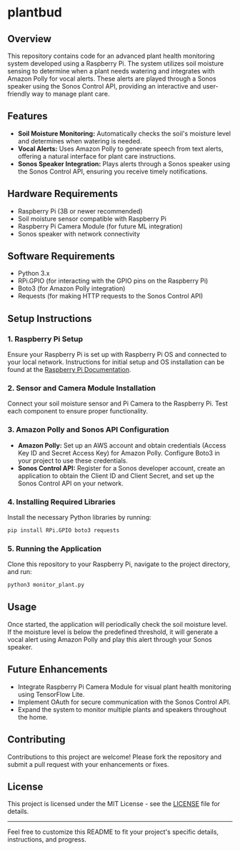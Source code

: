 # plantbud

## Overview
This repository contains code for an advanced plant health monitoring system developed using a Raspberry Pi. The system utilizes soil moisture sensing to determine when a plant needs watering and integrates with Amazon Polly for vocal alerts. These alerts are played through a Sonos speaker using the Sonos Control API, providing an interactive and user-friendly way to manage plant care.

## Features
- **Soil Moisture Monitoring:** Automatically checks the soil's moisture level and determines when watering is needed.
- **Vocal Alerts:** Uses Amazon Polly to generate speech from text alerts, offering a natural interface for plant care instructions.
- **Sonos Speaker Integration:** Plays alerts through a Sonos speaker using the Sonos Control API, ensuring you receive timely notifications.

## Hardware Requirements
- Raspberry Pi (3B or newer recommended)
- Soil moisture sensor compatible with Raspberry Pi
- Raspberry Pi Camera Module (for future ML integration)
- Sonos speaker with network connectivity

## Software Requirements
- Python 3.x
- RPi.GPIO (for interacting with the GPIO pins on the Raspberry Pi)
- Boto3 (for Amazon Polly integration)
- Requests (for making HTTP requests to the Sonos Control API)

## Setup Instructions

### 1. Raspberry Pi Setup
Ensure your Raspberry Pi is set up with Raspberry Pi OS and connected to your local network. Instructions for initial setup and OS installation can be found at the [Raspberry Pi Documentation](https://www.raspberrypi.org/documentation/).

### 2. Sensor and Camera Module Installation
Connect your soil moisture sensor and Pi Camera to the Raspberry Pi. Test each component to ensure proper functionality.

### 3. Amazon Polly and Sonos API Configuration
- **Amazon Polly:** Set up an AWS account and obtain credentials (Access Key ID and Secret Access Key) for Amazon Polly. Configure Boto3 in your project to use these credentials.
- **Sonos Control API:** Register for a Sonos developer account, create an application to obtain the Client ID and Client Secret, and set up the Sonos Control API on your network.

### 4. Installing Required Libraries
Install the necessary Python libraries by running:
```bash
pip install RPi.GPIO boto3 requests
```

### 5. Running the Application
Clone this repository to your Raspberry Pi, navigate to the project directory, and run:
```bash
python3 monitor_plant.py
```

## Usage
Once started, the application will periodically check the soil moisture level. If the moisture level is below the predefined threshold, it will generate a vocal alert using Amazon Polly and play this alert through your Sonos speaker.

## Future Enhancements
- Integrate Raspberry Pi Camera Module for visual plant health monitoring using TensorFlow Lite.
- Implement OAuth for secure communication with the Sonos Control API.
- Expand the system to monitor multiple plants and speakers throughout the home.

## Contributing
Contributions to this project are welcome! Please fork the repository and submit a pull request with your enhancements or fixes.

## License
This project is licensed under the MIT License - see the [LICENSE](LICENSE) file for details.

---

Feel free to customize this README to fit your project's specific details, instructions, and progress.
